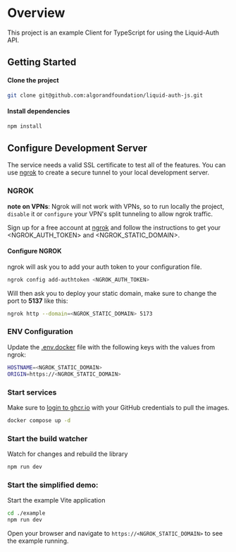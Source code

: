 # Overview

This project is an example Client for TypeScript for using the Liquid-Auth API.

## Getting Started

#### Clone the project
```bash
git clone git@github.com:algorandfoundation/liquid-auth-js.git
```

#### Install dependencies
```bash
npm install
```

## Configure Development Server

The service needs a valid SSL certificate to test all of the features. You can use [ngrok](https://ngrok.com/) to create a secure tunnel to your local development server.

### NGROK

**note on VPNs**: Ngrok will not work with VPNs, so to run locally the project, `disable` it or `configure` your VPN's split tunneling to allow ngrok traffic.

Sign up for a free account at [ngrok](https://ngrok.com/) and follow the instructions to get your <NGROK_AUTH_TOKEN> and <NGROK_STATIC_DOMAIN>.

#### Configure NGROK
ngrok will ask you to add your auth token to your configuration file.

``` bash
ngrok config add-authtoken <NGROK_AUTH_TOKEN>
```

Will then ask you to deploy your static domain, make sure to change the port to **5137** like this:

``` bash
ngrok http --domain=<NGROK_STATIC_DOMAIN> 5173
```

### ENV Configuration

Update the [.env.docker](.env.docker) file with the following keys with the values from ngrok:

```bash
HOSTNAME=<NGROK_STATIC_DOMAIN>
ORIGIN=https://<NGROK_STATIC_DOMAIN>
```

### Start services
Make sure to [login to ghcr.io](https://docs.github.com/en/packages/working-with-a-github-packages-registry/working-with-the-container-registry#authenticating-with-a-personal-access-token-classic) with your GitHub credentials to pull the images.
```bash
docker compose up -d
```

### Start the build watcher

Watch for changes and rebuild the library
```bash
npm run dev
```

### Start the simplified demo:

Start the example Vite application
```bash
cd ./example
npm run dev
```

Open your browser and navigate to `https://<NGROK_STATIC_DOMAIN>` to see the example running.
